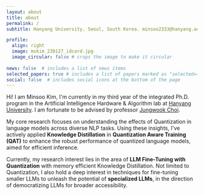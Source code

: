 ```yaml
---
layout: about
title: about
permalink: /
subtitle: Hanyang University. Seoul, South Korea. minsoo2333@hanyang.ac.kr

profile:
  align: right
  image: mskim_230127_idcard.jpg
  image_circular: false # crops the image to make it circular
  
news: false  # includes a list of news items
selected_papers: true # includes a list of papers marked as "selected={true}"
social: false  # includes social icons at the bottom of the page
---
```


Hi! I am Minsoo Kim, I'm currently in my third year of the integrated Ph.D. program in the Artificial Intelligence Hardware & Algorithm lab at [Hanyang University](https://www.hanyang.ac.kr/web/eng). I am fortunate to be advised by professor [Jungwook Choi](https://jchoi-hyu.github.io/). 

My core research focuses on understanding the effects of Quantization in language models across diverse NLP tasks. Using these insights, I've actively applied **Knowledge Distillation** in **Quantization Aware Training (QAT)** to enhance the robust performance of quantized language models, aimed for efficient inference.

Currently, my research interest lies in the area of **LLM Fine-Tuning with Quantization** with memory efficient Knowledge Distillation. Not limited to Quantization, I also hold a deep interest in techniques for fine-tuning smaller LLMs to unleash the potential of **specialized LLMs**, in the direction of democratizing LLMs for broader accessibility.